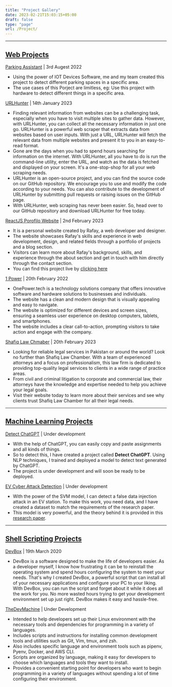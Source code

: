 ```yaml
---
title: "Project Gallery"
date: 2023-02-21T15:03:15+05:00
draft: false
type: "page"
url: /Project/
---
```


<link rel="stylesheet" href="/css/style.css">

-----

<h2 style="text-decoration-line: underline">Web Projects</h2>

[Parking Assistant](/Project/Parking-Assistant/) | 3rd Augest 2022
- Using the power of IOT Devices Software, me and my team created this project to detect different parking spaces in a specific area.
- The use cases of this Porject are limitless, eg: Use this project with hardware to detect different things in a specific area. 

[URLHunter](/Project/url-hunter/) | 14th January 2023
- Finding relevant information from websites can be a challenging task, especially when you have to visit multiple sites to gather data. However, with URLHunter, you can collect all the necessary information in just one go. URLHunter is a powerful web scraper that extracts data from websites based on user inputs. With just a URL, URLHunter will fetch the relevant data from multiple websites and present it to you in an easy-to-read format.  
- Gone are the days when you had to spend hours searching for information on the internet. With URLHunter, all you have to do is run the command-line utility, enter the URL, and watch as the data is fetched and displayed on your screen. It's a one-stop-shop for all your web scraping needs.
- URLHunter is an open-source project, and you can find the source code on our GitHub repository. We encourage you to use and modify the code according to your needs. You can also contribute to the development of URLHunter by submitting pull requests or raising issues on the GitHub page.
- With URLHunter, web scraping has never been easier. So, head over to our GitHub repository and download URLHunter for free today.

[ReactJS Porofilo Website](/Project/portifilo/) | 2nd February 2023
- It is a personal website created by Rafay, a web developer and designer.
- The website showcases Rafay's skills and experience in web development, design, and related fields through a portfolio of projects and a blog section.
- Visitors can learn more about Rafay's background, skills, and experience through the about section and get in touch with him directly through the contact section.
- You can find this project live by [clicking here](https://rafay99.info)

[1 Power](/1-Power/) | 20th February 2022
- OnePower.tech is a technology solutions company that offers innovative software and hardware solutions to businesses and individuals.
- The website has a clean and modern design that is visually appealing and easy to navigate.
- The website is optimized for different devices and screen sizes, ensuring a seamless user experience on desktop computers, tablets, and smartphones.
- The website includes a clear call-to-action, prompting visitors to take action and engage with the company.

[Shafiq Law Chmaber](/shafiqlawchamber/) | 20th February 2023
- Looking for reliable legal services in Pakistan or around the world? Look no further than Shafiq Law Chamber. With a team of experienced attorneys and a focus on professionalism, this law firm is dedicated to providing top-quality legal services to clients in a wide range of practice areas. 
- From civil and criminal litigation to corporate and commercial law, their attorneys have the knowledge and expertise needed to help you achieve your legal goals. 
- Visit their website today to learn more about their services and see why clients trust Shafiq Law Chamber for all their legal needs.

----

<h2 style="text-decoration-line: underline">Machine Learning Projects</h2>

[Detect ChatGPT]() | Under development
- With the help of ChatGPT, you can easily copy and paste assignments and all kinds of things.
- So to detect this, I have created a project called **Detect ChatGPT**. Using NLP techniques, I trained and deployed a model to detect text generated by ChatGPT.
- The project is under development and will soon be ready to be deployed.


[EV Cyber Attack Detection](/Project/ev-cyber-detection/) | Under development
- With the power of the SVM model, I can detect a false data injection attack in an EV station. To make this work, you need data, and I have created a dataset to match the requirements of the research paper.
- This model is very powerful, and the theory behind it is provided in this [research paper](https://github.com/rafay99-epic/Cyber-Attack-Detection/blob/main/Research%20Paper/Cyber-Attack_on_P2P_Energy_Transaction_Between_Connected_Electric_Vehicles_A_False_Data_Injection_Detection_Based_Machine_Learning_Model-1.pdf).

----

<h2 style="text-decoration-line: underline">Shell Scripting Projects</h2>

[DevBox](/Project/DevBox/) | 19th March 2020
- DevBox is a software designed to make the life of developers easier. As a developer myself, I know how frustrating it can be to reinstall the operating system and spend hours configuring the system to meet your needs. That's why I created DevBox, a powerful script that can install all of your necessary applications and configure your PC to your liking. With DevBox, you can run the script and forget about it while it does all the work for you. No more wasted hours trying to get your development environment set up just right. DevBox makes it easy and hassle-free.

[TheDevMachine]() | Under Development
- Intended to help developers set up their Linux environment with the necessary tools and dependencies for programming in a variety of languages.
- Includes scripts and instructions for installing common development tools and utilities such as Git, Vim, tmux, and zsh.
- Also includes specific language and environment tools such as pipenv, Pyenv, Docker, and AWS CLI.
- Scripts are organized by language, making it easy for developers to choose which languages and tools they want to install.
- Provides a convenient starting point for developers who want to begin programming in a variety of languages without spending a lot of time configuring their environment.

